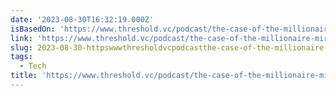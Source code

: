 ```yaml
---
date: '2023-08-30T16:32:19.000Z'
isBasedOn: 'https://www.threshold.vc/podcast/the-case-of-the-millionaire-mirage'
link: 'https://www.threshold.vc/podcast/the-case-of-the-millionaire-mirage'
slug: 2023-08-30-httpswwwthresholdvcpodcastthe-case-of-the-millionaire-mirage
tags:
  - Tech
title: 'https://www.threshold.vc/podcast/the-case-of-the-millionaire-mirage'
---
```



